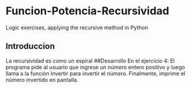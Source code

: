 # Funcion-Potencia-Recursividad
Logic exercises, applying the recursive method in Python
## Introduccion
La recursividad es como un espiral
##Desarrollo
En el ejercicio 4:
El programa pide al usuario que ingrese un número entero positivo y luego llama a la función Invertir para invertir el número. Finalmente, imprime el número invertido en pantalla.
